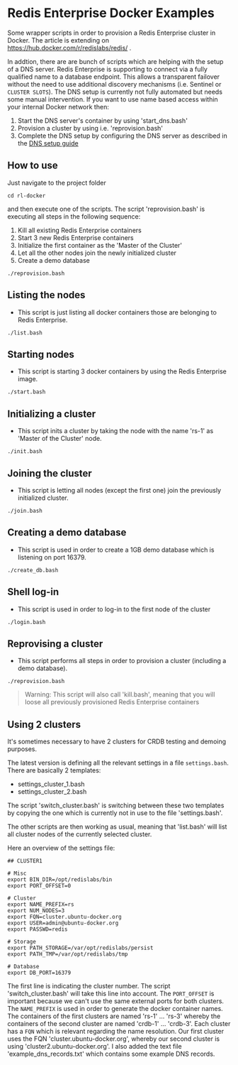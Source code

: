 # Redis Enterprise Docker Examples

Some wrapper scripts in order to provision a Redis Enterprise cluster in Docker. The article is extending on https://hub.docker.com/r/redislabs/redis/ .

In addtion, there are are bunch of scripts which are helping with the setup of a DNS server. Redis Enterprise is supporting to connect via a fully qualified name to a database endpoint. This allows a transparent failover without the need to use additional discovery mechanisms (i.e. Sentinel or `CLUSTER SLOTS`). The DNS setup is currently not fully automated but needs some manual intervention. If you want to use name based access within your internal Docker network then:

1. Start the DNS server's container by using 'start_dns.bash'
1. Provision a cluster by using i.e. 'reprovision.bash'
1. Complete the DNS setup by configuring the DNS server as described in the [DNS setup guide](https://github.com/nosqlgeek/rl-docker/blob/master/DNSSETUP.md)


## How to use

Just navigate to the project folder

```
cd rl-docker
```

and then execute one of the scripts. The script 'reprovision.bash' is executing all steps in the following sequence:

1. Kill all existing Redis Enterprise containers
1. Start 3 new Redis Enterprise containers
1. Initialize the first container as the 'Master of the Cluster'
1. Let all the other nodes join the newly initialized cluster
1. Create a demo database

```
./reprovision.bash
```

## Listing the nodes

* This script is just listing all docker containers those are belonging to Redis Enterprise.

```
./list.bash
```

## Starting nodes

* This script is starting 3 docker containers by using the Redis Enterprise image.

```
./start.bash
```

## Initializing a cluster

* This script inits a cluster by taking the node with the name 'rs-1' as 'Master of the Cluster' node.

```
./init.bash
```

## Joining the cluster

* This script is letting all nodes (except the first one) join the previously initialized cluster.

```
./join.bash
```

## Creating a demo database

* This script is used in order to create a 1GB demo database which is listening on port 16379.

```
./create_db.bash
```

## Shell log-in

* This script is used in order to log-in to the first node of the cluster

```
./login.bash
```

## Reprovising a cluster

* This script performs all steps in order to provision a cluster (including a demo database).

```
./reprovision.bash
```

> Warning: This script will also call 'kill.bash', meaning that you will loose all previously provisioned Redis Enterprise containers

## Using 2 clusters

It's sometimes necessary to have 2 clusters for CRDB testing and demoing purposes.

The latest version is defining all the relevant settings in a file `settings.bash`. There are basically 2 templates:

* settings_cluster_1.bash
* settings_cluster_2.bash

The script 'switch_cluster.bash' is switching between these two templates by copying the one which is currently not in use to the file 'settings.bash'.

The other scripts are then working as usual, meaning that 'list.bash' will list all cluster nodes of the currently selected cluster.

Here an overview of the settings file:

```
## CLUSTER1
  
# Misc
export BIN_DIR=/opt/redislabs/bin
export PORT_OFFSET=0

# Cluster
export NAME_PREFIX=rs
export NUM_NODES=3
export FQN=cluster.ubuntu-docker.org
export USER=admin@ubuntu-docker.org
export PASSWD=redis

# Storage
export PATH_STORAGE=/var/opt/redislabs/persist
export PATH_TMP=/var/opt/redislabs/tmp

# Database
export DB_PORT=16379
```

The first line is indicating the cluster number. The script 'switch_cluster.bash' will take this line into account. The `PORT_OFFSET` is important because we can't use the same external ports for both clusters. The `NAME_PREFIX` is used in order to generate the docker container names. The containers of the first clusters are named 'rs-1' ... 'rs-3' whereby the containers of the second cluster are named 'crdb-1' ... 'crdb-3'. Each cluster has a `FQN` which is relevant regarding the name resolution. Our first cluster uses the FQN 'cluster.ubuntu-docker.org', whereby our second cluster is using 'cluster2.ubuntu-docker.org'. I also added the text file 'example_dns_records.txt' which contains some example DNS records.
